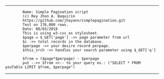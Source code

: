  ----------------------------------------------------
			Name: Simple Pagination script
			(c) Rey Jhon A. Baquirin
			https://github.com/jhayann/simplepagination.git
			Test on 176,000 rows.
			Date: 08/03/2018 
			This is using w3-css as stylesheet.
			$page = $_GET['page'] ->> page parameter from url
			$c ->> total records in the database.
			$perpage ->> your desire record perpage.
			$this_srch ->> handles your search parameter using $_GET['q']
			
			$from = ($page*$perpage) - $perpage
			put -->> $from <<-- to your query ex.: ("SELECT * FROM youTable LIMIT $from, $perpage")
---------------------------------------------------- 